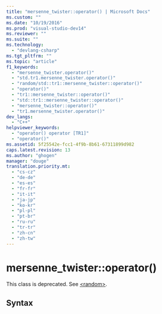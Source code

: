 ```yaml
---
title: "mersenne_twister::operator() | Microsoft Docs"
ms.custom: ""
ms.date: "10/19/2016"
ms.prod: "visual-studio-dev14"
ms.reviewer: ""
ms.suite: ""
ms.technology: 
  - "devlang-csharp"
ms.tgt_pltfrm: ""
ms.topic: "article"
f1_keywords: 
  - "mersenne_twister.operator()"
  - "std.tr1.mersenne_twister.operator()"
  - "random/std::tr1::mersenne_twister::operator()"
  - "operator()"
  - "tr1::mersenne_twister::operator()"
  - "std::tr1::mersenne_twister::operator()"
  - "mersenne_twister::operator()"
  - "tr1.mersenne_twister.operator()"
dev_langs: 
  - "C++"
helpviewer_keywords: 
  - "operator() operator [TR1]"
  - "operator()"
ms.assetid: 5f25542e-fcc1-4f9b-8b61-67311899d982
caps.latest.revision: 13
ms.author: "ghogen"
manager: "douge"
translation.priority.mt: 
  - "cs-cz"
  - "de-de"
  - "es-es"
  - "fr-fr"
  - "it-it"
  - "ja-jp"
  - "ko-kr"
  - "pl-pl"
  - "pt-br"
  - "ru-ru"
  - "tr-tr"
  - "zh-cn"
  - "zh-tw"
---
```

# mersenne_twister::operator()
This class is deprecated. See [\<random>](../Topic/%3Crandom%3E.md).  
  
## Syntax